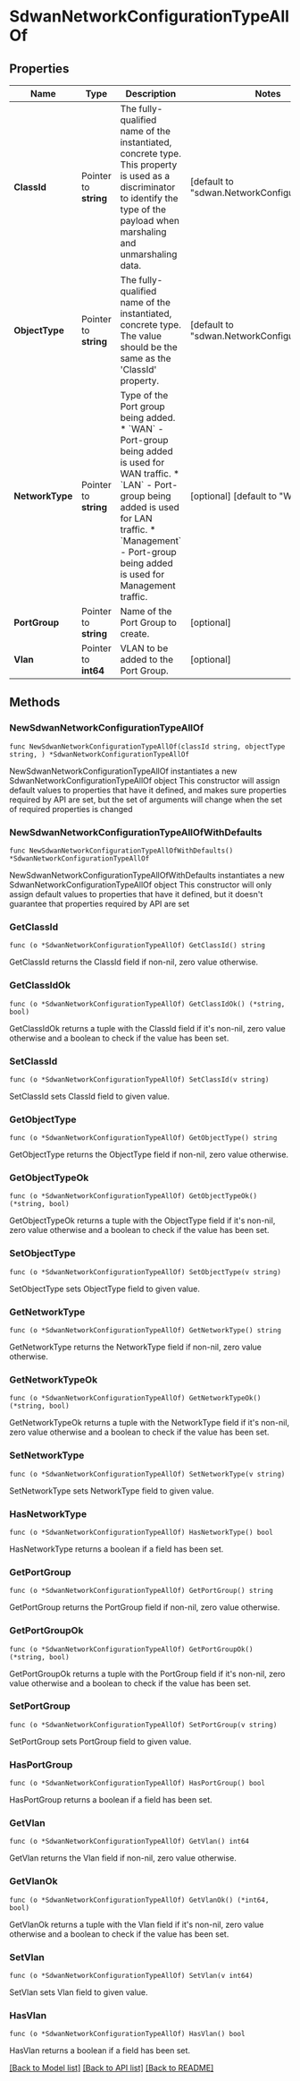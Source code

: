# SdwanNetworkConfigurationTypeAllOf

## Properties

Name | Type | Description | Notes
------------ | ------------- | ------------- | -------------
**ClassId** | Pointer to **string** | The fully-qualified name of the instantiated, concrete type. This property is used as a discriminator to identify the type of the payload when marshaling and unmarshaling data. | [default to "sdwan.NetworkConfigurationType"]
**ObjectType** | Pointer to **string** | The fully-qualified name of the instantiated, concrete type. The value should be the same as the &#39;ClassId&#39; property. | [default to "sdwan.NetworkConfigurationType"]
**NetworkType** | Pointer to **string** | Type of the Port group being added. * &#x60;WAN&#x60; - Port-group being added is used for WAN traffic. * &#x60;LAN&#x60; - Port-group being added is used for LAN traffic. * &#x60;Management&#x60; - Port-group being added is used for Management traffic. | [optional] [default to "WAN"]
**PortGroup** | Pointer to **string** | Name of the Port Group to create. | [optional] 
**Vlan** | Pointer to **int64** | VLAN to be added to the Port Group. | [optional] 

## Methods

### NewSdwanNetworkConfigurationTypeAllOf

`func NewSdwanNetworkConfigurationTypeAllOf(classId string, objectType string, ) *SdwanNetworkConfigurationTypeAllOf`

NewSdwanNetworkConfigurationTypeAllOf instantiates a new SdwanNetworkConfigurationTypeAllOf object
This constructor will assign default values to properties that have it defined,
and makes sure properties required by API are set, but the set of arguments
will change when the set of required properties is changed

### NewSdwanNetworkConfigurationTypeAllOfWithDefaults

`func NewSdwanNetworkConfigurationTypeAllOfWithDefaults() *SdwanNetworkConfigurationTypeAllOf`

NewSdwanNetworkConfigurationTypeAllOfWithDefaults instantiates a new SdwanNetworkConfigurationTypeAllOf object
This constructor will only assign default values to properties that have it defined,
but it doesn't guarantee that properties required by API are set

### GetClassId

`func (o *SdwanNetworkConfigurationTypeAllOf) GetClassId() string`

GetClassId returns the ClassId field if non-nil, zero value otherwise.

### GetClassIdOk

`func (o *SdwanNetworkConfigurationTypeAllOf) GetClassIdOk() (*string, bool)`

GetClassIdOk returns a tuple with the ClassId field if it's non-nil, zero value otherwise
and a boolean to check if the value has been set.

### SetClassId

`func (o *SdwanNetworkConfigurationTypeAllOf) SetClassId(v string)`

SetClassId sets ClassId field to given value.


### GetObjectType

`func (o *SdwanNetworkConfigurationTypeAllOf) GetObjectType() string`

GetObjectType returns the ObjectType field if non-nil, zero value otherwise.

### GetObjectTypeOk

`func (o *SdwanNetworkConfigurationTypeAllOf) GetObjectTypeOk() (*string, bool)`

GetObjectTypeOk returns a tuple with the ObjectType field if it's non-nil, zero value otherwise
and a boolean to check if the value has been set.

### SetObjectType

`func (o *SdwanNetworkConfigurationTypeAllOf) SetObjectType(v string)`

SetObjectType sets ObjectType field to given value.


### GetNetworkType

`func (o *SdwanNetworkConfigurationTypeAllOf) GetNetworkType() string`

GetNetworkType returns the NetworkType field if non-nil, zero value otherwise.

### GetNetworkTypeOk

`func (o *SdwanNetworkConfigurationTypeAllOf) GetNetworkTypeOk() (*string, bool)`

GetNetworkTypeOk returns a tuple with the NetworkType field if it's non-nil, zero value otherwise
and a boolean to check if the value has been set.

### SetNetworkType

`func (o *SdwanNetworkConfigurationTypeAllOf) SetNetworkType(v string)`

SetNetworkType sets NetworkType field to given value.

### HasNetworkType

`func (o *SdwanNetworkConfigurationTypeAllOf) HasNetworkType() bool`

HasNetworkType returns a boolean if a field has been set.

### GetPortGroup

`func (o *SdwanNetworkConfigurationTypeAllOf) GetPortGroup() string`

GetPortGroup returns the PortGroup field if non-nil, zero value otherwise.

### GetPortGroupOk

`func (o *SdwanNetworkConfigurationTypeAllOf) GetPortGroupOk() (*string, bool)`

GetPortGroupOk returns a tuple with the PortGroup field if it's non-nil, zero value otherwise
and a boolean to check if the value has been set.

### SetPortGroup

`func (o *SdwanNetworkConfigurationTypeAllOf) SetPortGroup(v string)`

SetPortGroup sets PortGroup field to given value.

### HasPortGroup

`func (o *SdwanNetworkConfigurationTypeAllOf) HasPortGroup() bool`

HasPortGroup returns a boolean if a field has been set.

### GetVlan

`func (o *SdwanNetworkConfigurationTypeAllOf) GetVlan() int64`

GetVlan returns the Vlan field if non-nil, zero value otherwise.

### GetVlanOk

`func (o *SdwanNetworkConfigurationTypeAllOf) GetVlanOk() (*int64, bool)`

GetVlanOk returns a tuple with the Vlan field if it's non-nil, zero value otherwise
and a boolean to check if the value has been set.

### SetVlan

`func (o *SdwanNetworkConfigurationTypeAllOf) SetVlan(v int64)`

SetVlan sets Vlan field to given value.

### HasVlan

`func (o *SdwanNetworkConfigurationTypeAllOf) HasVlan() bool`

HasVlan returns a boolean if a field has been set.


[[Back to Model list]](../README.md#documentation-for-models) [[Back to API list]](../README.md#documentation-for-api-endpoints) [[Back to README]](../README.md)


